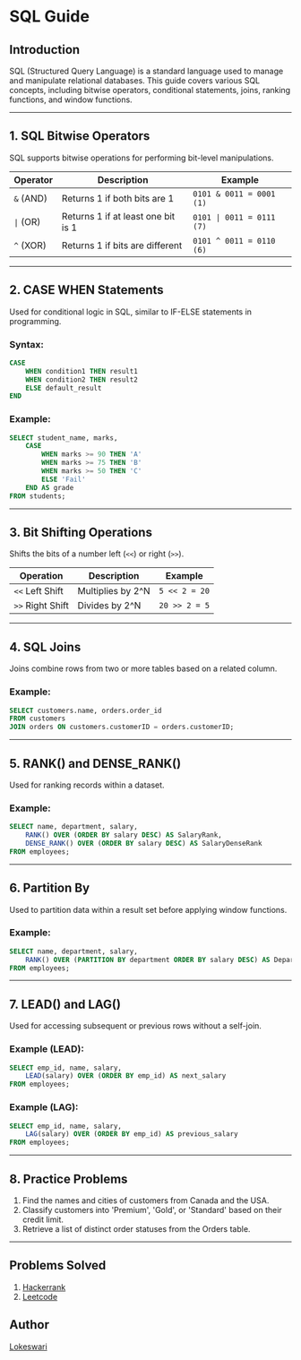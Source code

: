 # SQL Guide

## Introduction
SQL (Structured Query Language) is a standard language used to manage and manipulate relational databases. This guide covers various SQL concepts, including bitwise operators, conditional statements, joins, ranking functions, and window functions.

---

## 1. SQL Bitwise Operators
SQL supports bitwise operations for performing bit-level manipulations.

| Operator | Description | Example |
|----------|-------------|---------|
| `&` (AND) | Returns 1 if both bits are 1 | `0101 & 0011 = 0001 (1)` |
| <code>&#124;</code> (OR) | Returns 1 if at least one bit is 1 | `0101 \| 0011 = 0111 (7)` |
| `^` (XOR) | Returns 1 if bits are different | `0101 ^ 0011 = 0110 (6)` |

---

## 2. CASE WHEN Statements
Used for conditional logic in SQL, similar to IF-ELSE statements in programming.

### Syntax:
```sql
CASE  
    WHEN condition1 THEN result1 
    WHEN condition2 THEN result2 
    ELSE default_result 
END
```

### Example:
```sql
SELECT student_name, marks,
    CASE  
        WHEN marks >= 90 THEN 'A' 
        WHEN marks >= 75 THEN 'B' 
        WHEN marks >= 50 THEN 'C' 
        ELSE 'Fail' 
    END AS grade  
FROM students;
```

---

## 3. Bit Shifting Operations
Shifts the bits of a number left (`<<`) or right (`>>`).

| Operation | Description | Example |
|-----------|-------------|---------|
| `<<` Left Shift | Multiplies by 2^N | `5 << 2 = 20` |
| `>>` Right Shift | Divides by 2^N | `20 >> 2 = 5` |

---

## 4. SQL Joins
Joins combine rows from two or more tables based on a related column.

### Example:
```sql
SELECT customers.name, orders.order_id 
FROM customers 
JOIN orders ON customers.customerID = orders.customerID;
```

---

## 5. RANK() and DENSE_RANK()
Used for ranking records within a dataset.

### Example:
```sql
SELECT name, department, salary,  
    RANK() OVER (ORDER BY salary DESC) AS SalaryRank,  
    DENSE_RANK() OVER (ORDER BY salary DESC) AS SalaryDenseRank  
FROM employees;
```

---

## 6. Partition By
Used to partition data within a result set before applying window functions.

### Example:
```sql
SELECT name, department, salary, 
    RANK() OVER (PARTITION BY department ORDER BY salary DESC) AS DepartmentRank 
FROM employees;
```

---

## 7. LEAD() and LAG()
Used for accessing subsequent or previous rows without a self-join.

### Example (LEAD):
```sql
SELECT emp_id, name, salary,  
    LEAD(salary) OVER (ORDER BY emp_id) AS next_salary 
FROM employees;
```

### Example (LAG):
```sql
SELECT emp_id, name, salary,  
    LAG(salary) OVER (ORDER BY emp_id) AS previous_salary 
FROM employees;
```

---

## 8. Practice Problems
1. Find the names and cities of customers from Canada and the USA.
2. Classify customers into 'Premium', 'Gold', or 'Standard' based on their credit limit.
3. Retrieve a list of distinct order statuses from the Orders table.

---

## Problems Solved
1. [Hackerrank](https://www.hackerrank.com/profile/lramesh2)
2. [Leetcode](https://leetcode.com/u/loki4/)

## Author
[Lokeswari](https://github.com/LokiRameshBabu/c406firstproject)
